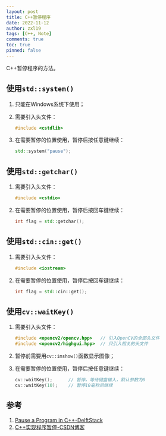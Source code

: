 ```yaml
---
layout: post
title: C++暂停程序
date: 2022-11-12
author: zxl19
tags: [C++, Note]
comments: true
toc: true
pinned: false
---
```


C++暂停程序的方法。

<!-- more -->

## 使用`std::system()`

1. 只能在Windows系统下使用；
2. 需要引入头文件：

    ```cpp
    #include <cstdlib>
    ```

3. 在需要暂停的位置使用，暂停后按任意键继续：

    ```cpp
    std::system("pause");
    ```

## 使用`std::getchar()`

1. 需要引入头文件：

    ```cpp
    #include <cstdio>
    ```

2. 在需要暂停的位置使用，暂停后按回车键继续：

    ```cpp
    int flag = std::getchar();
    ```

## 使用`std::cin::get()`

1. 需要引入头文件：

    ```cpp
    #include <iostream>
    ```

2. 在需要暂停的位置使用，暂停后按回车键继续：

    ```cpp
    int flag = std::cin::get();
    ```

## 使用`cv::waitKey()`

1. 需要引入头文件：

    ```cpp
    #include <opencv2/opencv.hpp>   // 引入OpenCV的全部头文件
    #include <opencv2/highgui.hpp>  // 只引入相关的头文件
    ```

2. 暂停前需要用`cv::imshow()`函数显示图像；
3. 在需要暂停的位置使用，暂停后按任意键继续：

    ```cpp
    cv::waitKey();      // 暂停，等待键盘输入，默认参数为0
    cv::waitKey(10);    // 暂停10毫秒后继续
    ```

## 参考

1. [Pause a Program in C++-DelftStack](https://www.delftstack.com/howto/cpp/how-to-pause-a-program-in-cpp/)
2. [C++实现程序暂停-CSDN博客](https://blog.csdn.net/Fern2018/article/details/103830202)
